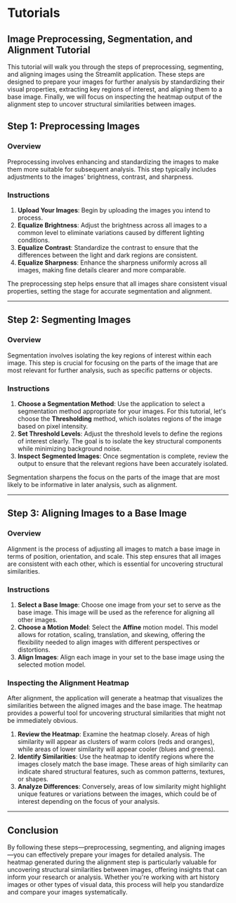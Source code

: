 # Tutorials

## Image Preprocessing, Segmentation, and Alignment Tutorial

This tutorial will walk you through the steps of preprocessing, segmenting, and aligning images using the Streamlit application. These steps are designed to prepare your images for further analysis by standardizing their visual properties, extracting key regions of interest, and aligning them to a base image. Finally, we will focus on inspecting the heatmap output of the alignment step to uncover structural similarities between images.

## Step 1: Preprocessing Images

### Overview

Preprocessing involves enhancing and standardizing the images to make them more suitable for subsequent analysis. This step typically includes adjustments to the images' brightness, contrast, and sharpness.

### Instructions

1. **Upload Your Images**: Begin by uploading the images you intend to process.
2. **Equalize Brightness**: Adjust the brightness across all images to a common level to eliminate variations caused by different lighting conditions.
3. **Equalize Contrast**: Standardize the contrast to ensure that the differences between the light and dark regions are consistent.
4. **Equalize Sharpness**: Enhance the sharpness uniformly across all images, making fine details clearer and more comparable.

The preprocessing step helps ensure that all images share consistent visual properties, setting the stage for accurate segmentation and alignment.

---

## Step 2: Segmenting Images

### Overview

Segmentation involves isolating the key regions of interest within each image. This step is crucial for focusing on the parts of the image that are most relevant for further analysis, such as specific patterns or objects.

### Instructions

1. **Choose a Segmentation Method**: Use the application to select a segmentation method appropriate for your images. For this tutorial, let's choose the **Thresholding** method, which isolates regions of the image based on pixel intensity.
2. **Set Threshold Levels**: Adjust the threshold levels to define the regions of interest clearly. The goal is to isolate the key structural components while minimizing background noise.
3. **Inspect Segmented Images**: Once segmentation is complete, review the output to ensure that the relevant regions have been accurately isolated.

Segmentation sharpens the focus on the parts of the image that are most likely to be informative in later analysis, such as alignment.

---

## Step 3: Aligning Images to a Base Image

### Overview

Alignment is the process of adjusting all images to match a base image in terms of position, orientation, and scale. This step ensures that all images are consistent with each other, which is essential for uncovering structural similarities.

### Instructions

1. **Select a Base Image**: Choose one image from your set to serve as the base image. This image will be used as the reference for aligning all other images.
2. **Choose a Motion Model**: Select the **Affine** motion model. This model allows for rotation, scaling, translation, and skewing, offering the flexibility needed to align images with different perspectives or distortions.
3. **Align Images**: Align each image in your set to the base image using the selected motion model.

### Inspecting the Alignment Heatmap

After alignment, the application will generate a heatmap that visualizes the similarities between the aligned images and the base image. The heatmap provides a powerful tool for uncovering structural similarities that might not be immediately obvious.

1. **Review the Heatmap**: Examine the heatmap closely. Areas of high similarity will appear as clusters of warm colors (reds and oranges), while areas of lower similarity will appear cooler (blues and greens).
2. **Identify Similarities**: Use the heatmap to identify regions where the images closely match the base image. These areas of high similarity can indicate shared structural features, such as common patterns, textures, or shapes.
3. **Analyze Differences**: Conversely, areas of low similarity might highlight unique features or variations between the images, which could be of interest depending on the focus of your analysis.

---

## Conclusion

By following these steps—preprocessing, segmenting, and aligning images—you can effectively prepare your images for detailed analysis. The heatmap generated during the alignment step is particularly valuable for uncovering structural similarities between images, offering insights that can inform your research or analysis. Whether you're working with art history images or other types of visual data, this process will help you standardize and compare your images systematically.
